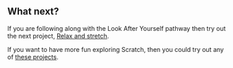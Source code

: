## What next?

If you are following along with the Look After Yourself pathway then try out the next project, [Relax and stretch](https://learning-admin.raspberrypi.org/en/projects/relax-stretch).

If you want to have more fun exploring Scratch, then you could try out any of [these projects](https://projects.raspberrypi.org/en/projects?software%5B%5D=scratch).
